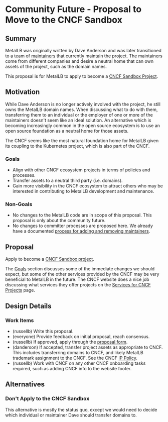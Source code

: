 # Community Future - Proposal to Move to the CNCF Sandbox

## Summary

MetalLB was originally written by Dave Anderson and was later transitioned to a
team of [maintainers](https://metallb.universe.tf/community/maintainers/) that
currently maintain the project. The maintainers come from different companies
and desire a neutral home that can own assets of the project, such as the
domain names.

This proposal is for MetalLB to apply to become a [CNCF Sandbox
Project](https://www.cncf.io/sandbox-projects/).

## Motivation

While Dave Anderson is no longer actively involved with the project, he still
owns the MetalLB domain names. When discussing what to do with them,
transferring them to an individual or the employer of one or more of the
maintainers doesn't seem like an ideal solution. An alternative which is
becoming increasingly common in the open source ecosystem is to use an open
source foundation as a neutral home for those assets.

The CNCF seems like the most natural foundation home for MetalLB given its
coupling to the Kubernetes project, which is also part of the CNCF.

### Goals

- Align with other CNCF ecosystem projects in terms of policies and processes.
- Transfer assets to a neutral third party (i.e. domains).
- Gain more visibility in the CNCF ecosystem to attract others who may be
  interested in contributing to MetalLB development and maintenance.

### Non-Goals

- No changes to the MetalLB code are in scope of this proposal. This
  proposal is only about the community future.
- No changes to committer processes are proposed here. We already have a
  documented [process for adding and removing
  maintainers](https://metallb.universe.tf/community/maintainers/).

## Proposal

Apply to become a [CNCF Sandbox
project](https://www.cncf.io/sandbox-projects/).

The [Goals](#goals) section discusses some of the immediate changes we should
expect, but some of the other services provided by the CNCF may be very
beneficial to MetalLB in the future. The CNCF website does a nice job
discussing what services they offer projects on the
[Services for CNCF Projects](https://www.cncf.io/services-for-projects/) page.

## Design Details

### Work Items

- (russellb) Write this proposal.
- (everyone) Provide feedback on initial proposal, reach consensus.
- (russellb) If approved, apply through the [proposal form](https://docs.google.com/forms/d/1bJhG1MuM981uQXcnBMv4Mj9yfV5_q5Kwk3qhBCLa_5A/viewform).
- (danderson) If accepted, transfer project assets as appropriate to CNCF. This
  includes transferring domains to CNCF, and likely MetalLB trademark
  assignment to the CNCF. See the CNCF [IP
  Policy](https://github.com/cncf/foundation/blob/master/charter.md#11-ip-policy).
- (russellb) Work with CNCF on any other CNCF onboarding tasks required, such
  as adding CNCF info to the website footer.

## Alternatives

### Don't Apply to the CNCF Sandbox

This alternative is mostly the status quo, except we would need to decide which
individual or maintainer Dave should transfer domains to.
